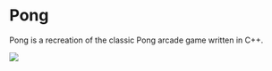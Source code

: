 # Pong
Pong is a recreation of the classic Pong arcade game written in C++. 

![](https://i.gyazo.com/e9a42b0482533dbaa079351225e0d601.png)
